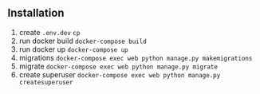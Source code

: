 ## Installation
1. create `.env.dev`
`cp `
2. run docker build
`docker-compose build`
3. run docker up
`docker-compose up`
4. migrations
`docker-compose exec web python manage.py makemigrations`
5. migrate
`docker-compose exec web python manage.py migrate`
6. create superuser
`docker-compose exec web python manage.py createsuperuser`